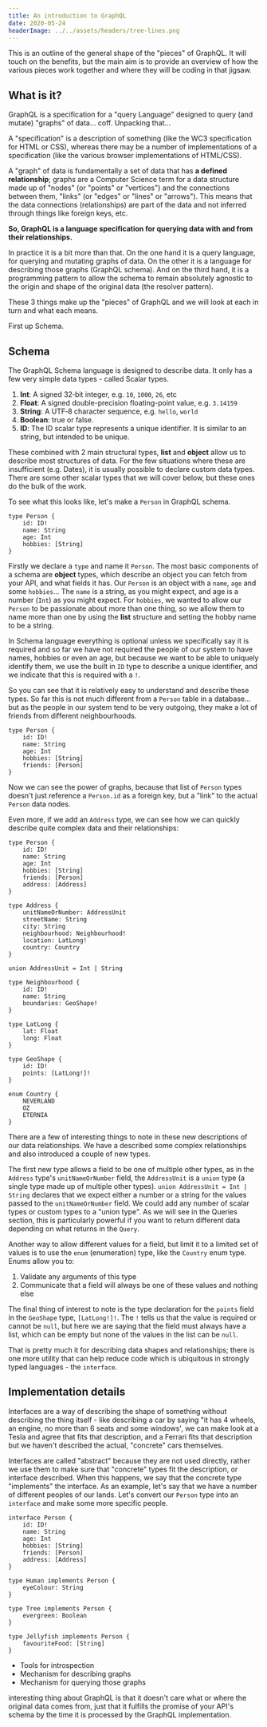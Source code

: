 ```yaml
---
title: An introduction to GraphQL
date: 2020-05-24
headerImage: ../../assets/headers/tree-lines.png
---
```


This is an outline of the general shape of the "pieces" of GraphQL. It will touch on the benefits, but the main aim is to provide an overview of how the various pieces work together and where they will be coding in that jigsaw.

## What is it?

GraphQL is a specification for a "query Language" designed to query (and mutate) "graphs" of data... coff. Unpacking that...

A "specification" is a description of something (like the WC3 specification for HTML or CSS), whereas there may be a number of implementations of a specification (like the various browser implementations of HTML/CSS).

A "graph" of data is fundamentally a set of data that has **a defined relationship**; graphs are a Computer Science term for a data structure made up of "nodes" (or "points" or "vertices") and the connections between them, "links" (or "edges" or "lines" or "arrows"). This means that the data connections (relationships) are part of the data and not inferred through things like foreign keys, etc.

**So, GraphQL is a language specification for querying data with and from their relationships.**

In practice it is a bit more than that. On the one hand it is a query language, for querying and mutating graphs of data. On the other it is a language for describing those graphs (GraphQL schema). And on the third hand, it is a programming pattern to allow the schema to remain absolutely agnostic to the origin and shape of the original data (the resolver pattern).

These 3 things make up the "pieces" of GraphQL and we will look at each in turn and what each means.

First up Schema.

## Schema

The GraphQL Schema language is designed to describe data. It only has a few very simple data types - called Scalar types.

1. **Int**: A signed 32‐bit integer, e.g. `10`, `1000`, `26`, etc
2. **Float**: A signed double-precision floating-point value, e.g. `3.14159`
3. **String**: A UTF‐8 character sequence, e.g. `hello`, `world`
4. **Boolean**: true or false.
5. **ID**: The ID scalar type represents a unique identifier. It is similar to an string, but intended to be unique.

These combined with 2 main structural types, **list** and **object** allow us to describe most structures of data. For the few situations where these are insufficient (e.g. Dates), it is usually possible to declare custom data types. There are some other scalar types that we will cover below, but these ones do the bulk of the work.

To see what this looks like, let's make a `Person` in GraphQL schema.

```gql
type Person {
    id: ID!
    name: String
    age: Int
    hobbies: [String]
}
```

Firstly we declare a `type` and name it `Person`. The most basic components of a schema are **object** types, which describe an object you can fetch from your API, and what fields it has. Our `Person` is an object with a `name`, `age` and some `hobbies`... The `name` is a string, as you might expect, and age is a number (`Int`) as you might expect. For `hobbies`, we wanted to allow our `Person` to be passionate about more than one thing, so we allow them to name more than one by using the **list** structure and setting the hobby name to be a string.

In Schema language everything is optional unless we specifically say it is required and so far we have not required the people of our system to have names, hobbies or even an age, but because we want to be able to uniquely identify them, we use the built in `ID` type to describe a unique identifier, and we indicate that this is required with a `!`.

So you can see that it is relatively easy to understand and describe these types. So far this is not much different from a `Person` table in a database... but as the people in our system tend to be very outgoing, they make a lot of friends from different neighbourhoods.

```gql
type Person {
    id: ID!
    name: String
    age: Int
    hobbies: [String]
    friends: [Person]
}
```

Now we can see the power of graphs, because that list of `Person` types doesn't just reference a `Person.id` as a foreign key, but a "link" to the actual `Person` data nodes.

Even more, if we add an `Address` type, we can see how we can quickly describe quite complex data and their relationships:

```gql
type Person {
    id: ID!
    name: String
    age: Int
    hobbies: [String]
    friends: [Person]
    address: [Address]
}

type Address {
    unitNameOrNumber: AddressUnit
    streetName: String
    city: String
    neighbourhood: Neighbourhood!
    location: LatLong!
    country: Country
}

union AddressUnit = Int | String

type Neighbourhood {
    id: ID!
    name: String
    boundaries: GeoShape!
}

type LatLong {
    lat: Float
    long: Float
}

type GeoShape {
    id: ID!
    points: [LatLong!]!
}

enum Country {
    NEVERLAND
    OZ
    ETERNIA
}
```

There are a few of interesting things to note in these new descriptions of our data relationships. We have a described some complex relationships and also introduced a couple of new types.

The first new type allows a field to be one of multiple other types, as in the `Address` type's `unitNameOrNumber` field, the `AddressUnit` is a `union` type (a single type made up of multiple other types). `union AddressUnit = Int | String` declares that we expect either a number or a string for the values passed to the `unitNameOrNumber` field. We could add any number of scalar types or custom types to a "union type". As we will see in the Queries section, this is particularly powerful if you want to return different data depending on what returns in the `Query`.

Another way to allow different values for a field, but limit it to a limited set of values is to use the `enum` (enumeration) type, like the `Country` enum type. Enums allow you to:

1. Validate any arguments of this type
2. Communicate that a field will always be one of these values and nothing else

The final thing of interest to note is the type declaration for the `points` field in the `GeoShape` type, `[LatLong!]!`. The `!` tells us that the value is required or cannot be `null`, but here we are saying that the field must always have a list, which can be empty but none of the values in the list can be `null`.

That is pretty much it for describing data shapes and relationships; there is one more utility that can help reduce code which is ubiquitous in strongly typed languages - the `interface`.

## Implementation details

Interfaces are a way of describing the shape of something without describing the thing itself - like describing a car by saying "it has 4 wheels, an engine, no more than 6 seats and some windows', we can make look at a Tesla and agree that fits that description, and a Ferrari fits that description but we haven't described the actual, "concrete" cars themselves.

Interfaces are called "abstract" because they are not used directly, rather we use them to make sure that "concrete" types fit the description, or interface described. When this happens, we say that the concrete type "implements" the interface. As an example, let's say that we have a number of different peoples of our lands. Let's convert our `Person` type into an `interface` and make some more specific people.

```gql
interface Person {
    id: ID!
    name: String
    age: Int
    hobbies: [String]
    friends: [Person]
    address: [Address]
}

type Human implements Person {
    eyeColour: String
}

type Tree implements Person {
    evergreen: Boolean
}

type Jellyfish implements Person {
    favouriteFood: [String]
}
```

-   Tools for introspection
-   Mechanism for describing graphs
-   Mechanism for querying those graphs

interesting thing about GraphQL is that it doesn't care what or where the original data comes from, just that it fulfills the promise of your API's schema by the time it is processed by the GraphQL implementation.
